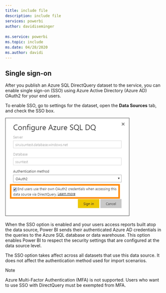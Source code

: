 ```yaml
---
title: include file
description: include file
services: powerbi
author: davidiseminger
 
ms.service: powerbi
ms.topic: include
ms.date: 04/28/2020
ms.author: davidi
---
```


## Single sign-on

After you publish an Azure SQL DirectQuery dataset to the service, you can enable single sign-on (SSO) using Azure Active Directory (Azure AD) OAuth2 for your end users.

To enable SSO, go to settings for the dataset, open the **Data Sources** tab, and check the SSO box.

![Configure Azure SQL DQ dialog box](media/direct-query-sso/sso-dialog.png)

When the SSO option is enabled and your users access reports built atop the data source, Power BI sends their authenticated Azure AD credentials in the queries to the Azure SQL database or data warehouse. This option enables Power BI to respect the security settings that are configured at the data source level.

The SSO option takes affect across all datasets that use this data source. It does not affect the authentication method used for import scenarios.

> [!Note]
> Azure Multi-Factor Authentication (MFA) is not supported. Users who want to use SSO with DirectQuery must be exempted from MFA.
